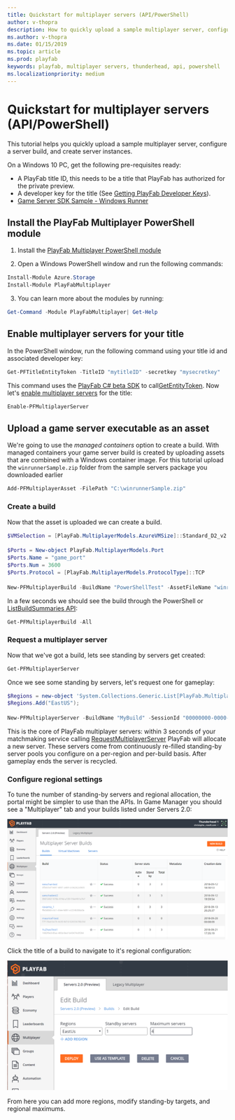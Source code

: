 ```yaml
---
title: Quickstart for multiplayer servers (API/PowerShell)
author: v-thopra
description: How to quickly upload a sample multiplayer server, configure a server build, and create server instances.
ms.author: v-thopra
ms.date: 01/15/2019
ms.topic: article
ms.prod: playfab
keywords: playfab, multiplayer servers, thunderhead, api, powershell
ms.localizationpriority: medium
---
```


# Quickstart for multiplayer servers (API/PowerShell)

This tutorial helps you quickly upload a sample multiplayer server, configure a server build, and create server instances.

On a Windows 10 PC, get the following pre-requisites ready:

- A PlayFab title ID, this needs to be a title that PlayFab has authorized for the private preview.
- A developer key for the title (See [Getting PlayFab Developer Keys](../../config/gamemanager/getting-playfab-developer-keys.md)).
- [Game Server SDK Sample - Windows Runner](https://github.com/PlayFab/gsdkSamples/releases/download/v1.0/winrunnerSample.zip)

## Install the PlayFab Multiplayer PowerShell module

1. Install the [PlayFab Multiplayer PowerShell module](https://www.powershellgallery.com/packages/PlayFabMultiplayer)

2. Open a Windows PowerShell window and run the following commands:

```powershell
Install-Module Azure.Storage
Install-Module PlayFabMultiplayer
```

3. You can learn more about the modules by running:

```powershell
Get-Command -Module PlayFabMultiplayer| Get-Help
```

## Enable multiplayer servers for your title

In the PowerShell window, run the following command using your title id and associated developer key:

```powershell
Get-PFTitleEntityToken -TitleID "mytitleID" -secretkey "mysecretkey"
```

This command uses the [PlayFab C# beta SDK](https://s3-us-west-2.amazonaws.com/api-playfab-com-craft-files/FileAssets/BetaSDKs-180827.zip) to call[GetEntityToken](xref:titleid.playfabapi.com.authentication.authentication.getentitytoken). Now let's [enable multiplayer servers](xref:titleid.playfabapi.com.multiplayer.multiplayerserver.enablemultiplayerserversfortitle) for the title:

```powershell
Enable-PFMultiplayerServer
```

## Upload a game server executable as an asset

We're going to use the *managed containers* option to create a build. With managed containers your game server build is created by uploading assets that are combined with a Windows container image. For this tutorial upload the `winrunnerSample.zip` folder from the sample servers package you downloaded earlier

```powershell
Add-PFMultiplayerAsset -FilePath "C:\winrunnerSample.zip"
```

### Create a build

Now that the asset is uploaded we can create a build.

```powershell       
$VMSelection = [PlayFab.MultiplayerModels.AzureVMSize]::Standard_D2_v2 
 
$Ports = New-object PlayFab.MultiplayerModels.Port 
$Ports.Name = "game_port" 
$Ports.Num = 3600 
$Ports.Protocol = [PlayFab.MultiplayerModels.ProtocolType]::TCP
 
New-PFMultiplayerBuild -BuildName "PowerShellTest" -AssetFileName "winrunnerSample.zip" -AssetMountPath "C:\Assets\" -StartMultiplayerServerCommand "C:\Assets\WindowsRunnerCSharp.exe" -MappedPorts $Ports -VMSize $VMSelection
```

In a few seconds we should see the build through the PowerShell or [ListBuildSummaries API](xref:titleid.playfabapi.com.multiplayer.multiplayerserver.listbuildsummaries):

```powershell
Get-PFMultiplayerBuild -All
```

### Request a multiplayer server

Now that we've got a build, lets see standing by servers get created:

```powershell
Get-PFMultiplayerServer
```

Once we see some standing by servers, let's request one for gameplay:

```powershell
$Regions = new-object 'System.Collections.Generic.List[PlayFab.MultiplayerModels.AzureRegion]'
$Regions.Add("EastUS");

New-PFMultiplayerServer -BuildName "MyBuild" -SessionId "00000000-0000-0000-0000-000000000001" -SessionCookie "test cookie" -PreferredRegions $regions -BuildCerts $null
```

This is the core of PlayFab multiplayer servers: within 3 seconds of your matchmaking service calling [RequestMultiplayerServer](xref:titleid.playfabapi.com.multiplayer.multiplayerserver.requestmultiplayerserver) PlayFab will allocate a new server. These servers come from continuously re-filled standing-by server pools you configure on a per-region and per-build basis. After gameplay ends the server is recycled.

### Configure regional settings

To tune the number of standing-by servers and regional allocation, the portal might be simpler to use than the APIs. In Game Manager you should see a "Multiplayer" tab and your builds listed under Servers 2.0:

![Game Manager - Thunderhead Table](media/tutorials/game-manager-thunderhead-table.png)

Click the title of a build to navigate to it's regional configuration:

![Region Simple Input](media/tutorials/region-simple-input.png)

From here you can add more regions, modify standing-by targets, and regional maximums.
